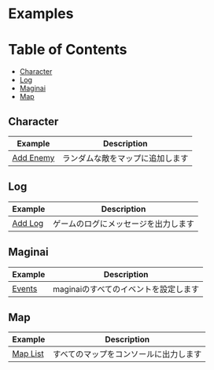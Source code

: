 # Examples

# Table of Contents
- [Character](#character)
- [Log](#log)
- [Maginai](#maginai)
- [Map](#map)

## Character
| Example | Description |
| --- | --- |
| [Add Enemy](./character/add-enemy.js) | ランダムな敵をマップに追加します |

## Log
| Example | Description |
| --- | --- |
| [Add Log](./log/add-log.js) | ゲームのログにメッセージを出力します |

## Maginai
| Example | Description |
| --- | --- |
| [Events](./maginai/events.js) | maginaiのすべてのイベントを設定します |

## Map
| Example | Description |
| --- | --- |
| [Map List](./map/map-list.js) | すべてのマップをコンソールに出力します |